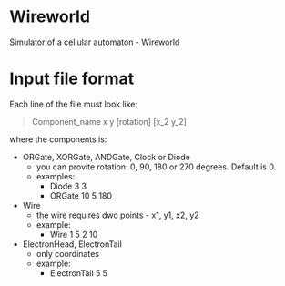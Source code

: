 # Wireworld
Simulator of a cellular automaton - Wireworld

# Input file format
Each line of the file must look like:
> Component_name x y [rotation] [x_2 y_2]  
> 
where the components is:
- ORGate, XORGate, ANDGate, Clock or Diode 
  - you can provite rotation: 0, 90, 180 or 270 degrees. Default is 0.
  - examples:
    - Diode 3 3
    - ORGate 10 5 180 
- Wire
  - the wire requires dwo points - x1, y1, x2, y2
  - example:
    - Wire 1 5 2 10
- ElectronHead, ElectronTail
  - only coordinates
  - example:
    - ElectronTail 5 5 
